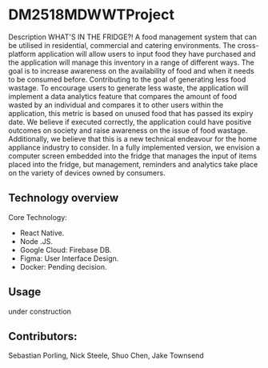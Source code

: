# DM2518MDWWTProject
Description
WHAT'S IN THE FRIDGE?! A food management system that can be utilised in residential, commercial and catering environments. The cross-platform application will allow users to input food they have purchased and the application will manage this inventory in a range of different ways. The goal is to increase awareness on the availability of food and when it needs to be consumed before. Contributing to the goal of generating less food wastage. To encourage users to generate less waste, the application will implement a data analytics feature that compares the amount of food wasted by an individual and compares it to other users within the application, this metric is based on unused food that has passed its expiry date. We believe if executed correctly, the application could have positive outcomes on society and raise awareness on the issue of food wastage. Additionally, we believe that this is a new technical endeavour for the home appliance industry to consider. In a fully implemented version, we envision a computer screen embedded into the fridge that manages the input of items placed into the fridge, but management, reminders and analytics take place on the variety of devices owned by consumers.

## Technology overview
Core Technology: 
* React Native.
* Node .JS.
* Google Cloud: Firebase DB.
* Figma: User Interface Design.
* Docker: Pending decision.

## Usage
  under construction
  
## Contributors:
  Sebastian Porling, Nick Steele, Shuo Chen, Jake Townsend
